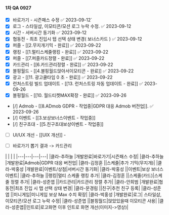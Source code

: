 
#### 1차 QA 0927




- [x] 바로가기 - 시즌패스 수정 ✅ 2023-09-12`
- [x] 로그 - 스타일샵, 이모티콘/모션 로그 누락 수정. ✅ 2023-09-12
- [x] 시간 - 서버시간 동기화 ✅ 2023-09-12
- [x] 협동전 - 최초 진입시 탭 선택 상태 변경( 보너스카드 ) ✅ 2023-09-12
- [x] 퍼즐 - [[2.무지개기믹 - 완료]] ✅ 2023-09-22
- [x] 랭킹 - [[1.멀티스케줄랭킹 - 완료]] ✅ 2023-09-22
- [x] 퍼즐 - [[7.퍼즐카드정렬 - 완료]] ✅ 2023-09-22
- [x] 카드관리 - [[6.카드관리정렬 - 완료]] ✅ 2023-09-22
- [x] 블핑월드 - [[4.블핑월드앉아서이모티콘 - 완료]] ✅ 2023-09-22
- [x] 광고 - [[11. 광고쿨타임 0 초 - 완료]] ✅ 2023-09-22
- [x] 런처스트링 빌드 업데이트 - [[13. 런처스트링 자동 업데이트 - 완료]] ✅ 2023-09-26
- [x] 블핑월드 - [[10. 월드티켓MAX확장 - 완료]] ✅ 2023-09-26
- [/] Admob - [[8.ADmob GDPR - 작업중|GDPR 대응 Admob 버전업]]. ✅ 2023-09-26
- [/] 이벤트 - [[3.보상보너스이벤트 - 작업중]]
- [/] 친구초대 - [[5.친구초대보상이벤트 - 작업중]]
- [ ] UI/UX 개선 - [[UIX 개선]]
      -
- [ ] 바로가기 뽑기 결과 -> 카드관리



|   |   |   |
|---|---|---|---|
|클라-추하늘  |개발완료|바로가기|시즌패스 수정|
|클라-추하늘  |개발완료|Admob|GDPR 대응 버전업|
|클라-김정훈  ||스케줄|추가 기믹(무지개)|
|클라-박홍성  |개발완료|이벤트/상점|서버시간 동기화|
|클라-박홍성  ||이벤트|보상 보너스 이벤트|
|클라-추하늘  ||랭킹|멀티 스케줄 랭킹 추가|
|클라-김정훈  ||스케줄(카드)|스케줄 정렬 추가|
|클라-성준엽  ||카드관리|카드관리 정렬 추가|
|클라-안희범  |개발완료|협동전|최초 진입 시 탭 선택 상태 변경|
|클라-문경림  ||친구|추천 친구 등록|
|클라-성준엽  ||미니게임|미니게임 보상 Max 수치 확장|
|클라-박홍성  |개발완료|로그| 스타일샵, 이모티콘/모션 로그 누락 수정|
|클라-성준엽  ||블핑월드|앉았있을때 이모티콘 사용|
|클라-성준엽||인트로|로고화면 이후 인트로 화면 개선(이미지->영상)|




